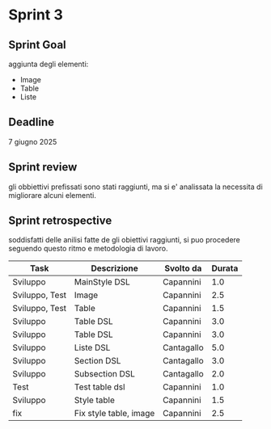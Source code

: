 # Sprint 3

## Sprint Goal

aggiunta degli elementi:
- Image
- Table
- Liste

## Deadline

7 giugno 2025

## Sprint review

gli obbiettivi prefissati sono stati raggiunti, ma si e' analissata la necessita di migliorare alcuni elementi.

## Sprint retrospective

soddisfatti delle anilisi fatte de gli obiettivi raggiunti, si puo procedere seguendo questo ritmo e metodologia di lavoro.


| Task           | Descrizione            | Svolto da  | Durata |
| -------------- |------------------------| ---------- | ------ |
| Sviluppo       | MainStyle DSL          | Capannini  | 1.0    |
| Sviluppo, Test | Image                  | Capannini  | 2.5    |
| Sviluppo, Test | Table                  | Capannini  | 1.5    |
| Sviluppo       | Table DSL              | Capannini  | 3.0    |
| Sviluppo       | Table DSL              | Capannini  | 3.0    |
| Sviluppo       | Liste DSL              | Cantagallo | 5.0    |
| Sviluppo       | Section DSL            | Cantagallo | 3.0    |
| Sviluppo       | Subsection DSL         | Cantagallo | 2.0    |
| Test           | Test table dsl         | Capannini  | 1.0    |
| Sviluppo       | Style table            | Capannini  | 1.5    |
| fix            | Fix style table, image | Capannini  | 2.5    |
